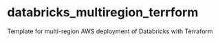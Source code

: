 # databricks_multiregion_terrform
Template for multi-region AWS deployment of Databricks with Terraform
